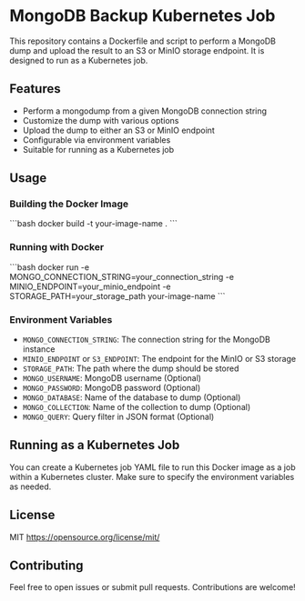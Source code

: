 # MongoDB Backup Kubernetes Job

This repository contains a Dockerfile and script to perform a MongoDB dump and upload the result to an S3 or MinIO storage endpoint. It is designed to run as a Kubernetes job.

## Features

- Perform a mongodump from a given MongoDB connection string
- Customize the dump with various options
- Upload the dump to either an S3 or MinIO endpoint
- Configurable via environment variables
- Suitable for running as a Kubernetes job

## Usage

### Building the Docker Image

\`\`\`bash
docker build -t your-image-name .
\`\`\`

### Running with Docker

\`\`\`bash
docker run -e MONGO_CONNECTION_STRING=your_connection_string -e MINIO_ENDPOINT=your_minio_endpoint -e STORAGE_PATH=your_storage_path your-image-name
\`\`\`

### Environment Variables

- `MONGO_CONNECTION_STRING`: The connection string for the MongoDB instance
- `MINIO_ENDPOINT` or `S3_ENDPOINT`: The endpoint for the MinIO or S3 storage
- `STORAGE_PATH`: The path where the dump should be stored
- `MONGO_USERNAME`: MongoDB username (Optional)
- `MONGO_PASSWORD`: MongoDB password (Optional)
- `MONGO_DATABASE`: Name of the database to dump (Optional)
- `MONGO_COLLECTION`: Name of the collection to dump (Optional)
- `MONGO_QUERY`: Query filter in JSON format (Optional)

## Running as a Kubernetes Job

You can create a Kubernetes job YAML file to run this Docker image as a job within a Kubernetes cluster. Make sure to specify the environment variables as needed.

## License

MIT https://opensource.org/license/mit/

## Contributing

Feel free to open issues or submit pull requests. Contributions are welcome!
